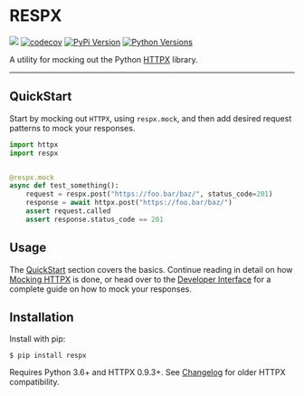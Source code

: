 # RESPX

![](https://github.com/lundberg/respx/workflows/test/badge.svg)
[![codecov](https://codecov.io/gh/lundberg/respx/branch/master/graph/badge.svg)](https://codecov.io/gh/lundberg/respx)
[![PyPi Version](https://img.shields.io/pypi/v/respx.svg)](https://pypi.org/project/respx/)
[![Python Versions](https://img.shields.io/pypi/pyversions/respx.svg)](https://pypi.org/project/respx/)

A utility for mocking out the Python [HTTPX](https://www.encode.io/httpx/) library.

---

## QuickStart

Start by mocking out `HTTPX`, using `respx.mock`, and then add desired request patterns to mock your responses.

``` python
import httpx
import respx


@respx.mock
async def test_something():
    request = respx.post("https://foo.bar/baz/", status_code=201)
    response = await httpx.post("https://foo.bar/baz/")
    assert request.called
    assert response.status_code == 201
```

## Usage

The [QuickStart](#quickstart) section covers the basics. Continue reading in detail on how [Mocking HTTPX](mocking.md) is done, or head over to the [Developer Interface](api.md) for a complete guide on how to mock your responses.

## Installation

Install with pip:

``` console
$ pip install respx
```

Requires Python 3.6+ and HTTPX 0.9.3+.
See [Changelog](https://github.com/lundberg/respx/blob/master/CHANGELOG.md) for older HTTPX compatibility.
